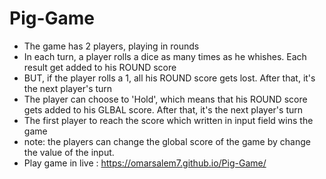# Pig-Game
- The game has 2 players, playing in rounds
- In each turn, a player rolls a dice as many times as he whishes. Each result get added to his ROUND score
- BUT, if the player rolls a 1, all his ROUND score gets lost. After that, it's the next player's turn
- The player can choose to 'Hold', which means that his ROUND score gets added to his GLBAL score. After that, it's the next player's turn
- The first player to reach the score which written in input field  wins the game
- note: the players can change the global score of the game by change the value of the input.
- Play game in live : https://omarsalem7.github.io/Pig-Game/
